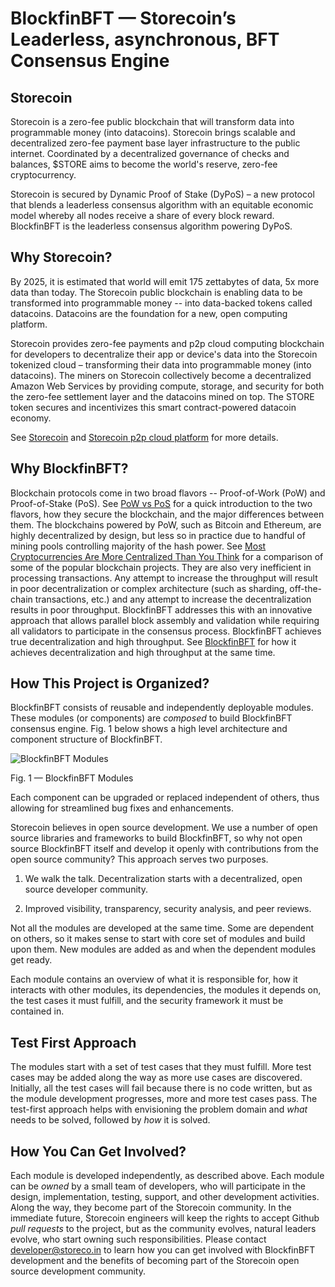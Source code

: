 # BlockfinBFT — Storecoin’s Leaderless, asynchronous, BFT Consensus Engine

## Storecoin				

Storecoin is a zero-fee public blockchain that will transform data into programmable money (into datacoins). Storecoin brings scalable and decentralized zero-fee payment base layer infrastructure to the public internet. Coordinated by a decentralized governance of checks and balances, $STORE aims to become the world's reserve, zero-fee cryptocurrency.
				

Storecoin is secured by Dynamic Proof of Stake (DyPoS) – a new protocol that blends a leaderless consensus algorithm with an equitable economic model whereby all nodes receive a share of every block reward. BlockfinBFT is the leaderless consensus algorithm powering DyPoS.

## Why Storecoin?			

By 2025, it is estimated that world will emit 175 zettabytes of data, 5x more data than today. The Storecoin public blockchain is enabling data to be transformed into programmable money -- into data-backed tokens called datacoins. Datacoins are the foundation for a new, open computing platform.

Storecoin provides zero-fee payments and p2p cloud computing blockchain for developers to decentralize their app or device's data into the Storecoin tokenized cloud – transforming their data into programmable money (into datacoins).  The miners on Storecoin collectively become a decentralized Amazon Web Services by providing compute, storage, and security for both the zero-fee settlement layer and the datacoins mined on top. The STORE token secures and incentivizes this smart contract-powered datacoin economy.

See [Storecoin](https://storecoin.com) and [Storecoin p2p cloud platform](https://storecoin.com/cloud) for more details.

## Why BlockfinBFT?			

Blockchain protocols come in two broad flavors -- Proof-of-Work (PoW) and Proof-of-Stake (PoS). See [PoW vs PoS](https://blockgeeks.com/guides/proof-of-work-vs-proof-of-stake/) for a quick introduction to the two flavors, how they secure the blockchain, and the major differences between them. The blockchains powered by PoW, such as Bitcoin and Ethereum, are highly decentralized by design, but less so in practice due to handful of mining pools controlling majority of the hash power. See [Most Cryptocurrencies Are More Centralized Than You Think](https://news.bitcoin.com/most-cryptocurrencies-are-more-centralized-than-you-think/) for a comparison of some of the popular blockchain projects. They are also very inefficient in processing transactions. Any attempt to increase the throughput will result in poor decentralization or complex architecture (such as sharding, off-the-chain transactions, etc.) and any attempt to increase the decentralization results in poor throughput. BlockfinBFT addresses this with an innovative approach that allows parallel block assembly and validation while requiring all validators to participate in the consensus process. BlockfinBFT achieves true decentralization and high throughput. See [BlockfinBFT](https://research.storecoin.com/BlockfinBFT) for how it achieves decentralization and high throughput at the same time.

## How This Project is Organized?			

BlockfinBFT consists of reusable and independently deployable modules. These modules (or components) are *composed* to build BlockfinBFT consensus engine. Fig. 1 below shows a high level architecture and component structure of BlockfinBFT.

![BlockfinBFT Modules](assets/blockfin-modules.png)

Fig. 1 — BlockfinBFT Modules

Each component can be upgraded or replaced independent of others, thus allowing for streamlined bug fixes and enhancements. 

Storecoin believes in open source development. We use a number of open source libraries and frameworks to build BlockfinBFT, so why not open source BlockfinBFT itself and develop it openly with contributions from the open source community? This approach serves two purposes.

1. We walk the talk. Decentralization starts with a decentralized, open source developer community.

2. Improved visibility, transparency, security analysis, and peer reviews. 

Not all the modules are developed at the same time. Some are dependent on others, so it makes sense to start with core set of modules and build upon them. New modules are added as and when the dependent modules get ready.

Each module contains an overview of what it is responsible for, how it interacts with other modules, its dependencies, the modules it depends on, the test cases it must fulfill, and the security framework it must be contained in. 

## Test First Approach			

The modules start with a set of test cases that they must fulfill. More test cases may be added along the way as more use cases are discovered. Initially, all the test cases will fail because there is no code written, but as the module development progresses, more and more test cases pass. The test-first approach helps with envisioning the problem domain and *what* needs to be solved, followed by *how* it is solved. 

## How You Can Get Involved?			

Each module is developed independently, as described above. Each module can be *owned* by a small team of developers, who will participate in the design, implementation, testing, support, and other development activities. Along the way, they become part of the Storecoin community. In the immediate future, Storecoin engineers will keep the rights to accept Github *pull requests* to the project, but as the community evolves, natural leaders evolve, who start owning such responsibilities. Please contact [developer@storeco.in](mailto:developers@storeco.in) to learn how you can get involved with BlockfinBFT development and the benefits of becoming part of the Storecoin open source development community.

				

			

		

				

			

		

				

			

		

				

			

		

